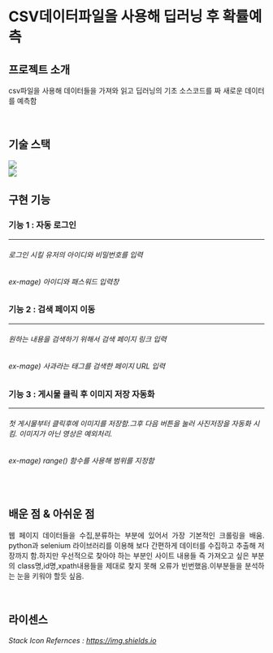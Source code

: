 # CSV데이터파일을 사용해 딥러닝 후 확률예측

## 프로젝트 소개

<p align="justify">
csv파일을 사용해 데이터들을 가져와 읽고 딥러닝의 기초 소스코드를 짜 새로운 데이터를 예측함
  
</p>

<p align="center">

</p>

<br>

## 기술 스택

<img src="https://img.shields.io/badge/python-3776AB?style=for-the-badge&logo=python&logoColor=white"/>
<br>
<img src="https://img.shields.io/badge/Selenium-83B81A?style=for-the-badge&logo=Selenium&logoColor=white"/>

 

<br>

## 구현 기능

### 기능 1 : 자동 로그인 

---
###### 로그인 시킬 유저의 아이디와 비밀번호를 입력 
###### ex-mage) 아이디와 패스워드 입력창


### 기능 2 : 검색 페이지 이동

---
###### 원하는 내용을 검색하기 위해서 검색 페이지 링크 입력 
######  ex-mage) 사과라는 태그를 검색한 페이지 URL 입력



### 기능 3 : 게시물 클릭 후 이미지 저장 자동화 

---
###### 첫 게시물부터 클릭후에 이미지를 저장함.그후 다음 버튼을 눌러 사진저장을 자동화 시킴. 이미지가 아닌 영상은 예외처리. 
###### ex-mage) range() 함수를 사용해 범위를 지정함

<br>

## 배운 점 & 아쉬운 점

<p align="justify">
웹 페이지 데이터들을 수집,분류하는 부분에 있어서 가장 기본적인 크롤링을 배움. python과 selenium 라이브러리를 이용해 보다 간편하게 데이터를 수집하고 추출해 저장까지 함.하지만 우선적으로 찾아야 하는 부분인 사이트 내용들 즉 가져오고 싶은 부분의 class명,id명,xpath내용들을 제대로 찾지 못해 오류가 빈번했음.이부분들을 분석하는 눈을 키워야 할듯 싶음.
</p>

<br>

## 라이센스

###### Stack Icon Refernces : https://img.shields.io




